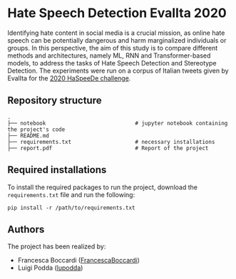 # Hate Speech Detection EvalIta 2020

Identifying hate content in social media is a crucial mission, as online hate speech can be potentially dangerous and harm marginalized individuals or groups. In this perspective, the
aim of this study is to compare different methods and architectures, namely ML, RNN and Transformer-based models, to address the tasks of Hate Speech Detection and Stereotype Detection.
The experiments were run on a corpus of Italian tweets given by EvalIta for the [2020 HaSpeeDe challenge](http://www.di.unito.it/~tutreeb/haspeede-evalita20/index.html).

## Repository structure

````
.
├── notebook                            # jupyter notebook containing the project's code                     
├── README.md
├── requirements.txt                    # necessary installations
├── report.pdf                          # Report of the project
````

## Required installations
To install the required packages to run the project, download the ````requirements.txt```` file and run the following:

````
pip install -r /path/to/requirements.txt
````
## Authors

The project has been realized by:

* Francesca Boccardi ([FrancescaBoccardi](https://github.com/FrancescaBoccardi))
* Luigi Podda ([lupodda](https://github.com/lupodda))
